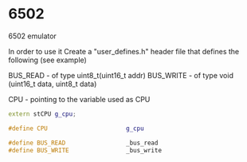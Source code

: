 # 6502
6502 emulator

In order to use it
Create a "user_defines.h" header file that defines the following (see example)

BUS_READ  - of type uint8_t(uint16_t addr)
BUS_WRITE - of type void   (uint16_t data, uint8_t data)

CPU       - pointing to the variable used as CPU

```c++
extern stCPU g_cpu;

#define CPU                      g_cpu

#define BUS_READ                 _bus_read
#define BUS_WRITE                _bus_write
```